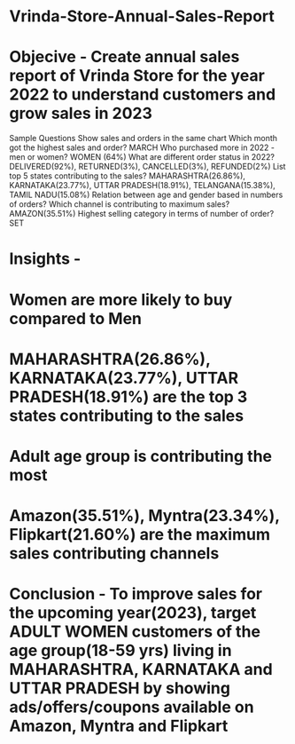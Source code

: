 # Vrinda-Store-Annual-Sales-Report
# Objecive - Create annual sales report of Vrinda Store for the year 2022 to understand customers and grow sales in 2023
Sample Questions
Show sales and orders in the same chart
Which month got the highest sales and order? MARCH
Who purchased more in 2022 - men or women? WOMEN (64%)
What are different order status in 2022? DELIVERED(92%), RETURNED(3%), CANCELLED(3%), REFUNDED(2%)
List top 5 states contributing to the sales? MAHARASHTRA(26.86%), KARNATAKA(23.77%), UTTAR PRADESH(18.91%), TELANGANA(15.38%), TAMIL NADU(15.08%)
Relation between age and gender based in numbers of orders?
Which channel is contributing to maximum sales? AMAZON(35.51%)
Highest selling category in terms of number of order? SET

# Insights -
# Women are more likely to buy compared to Men
# MAHARASHTRA(26.86%), KARNATAKA(23.77%), UTTAR PRADESH(18.91%) are the top 3 states contributing to the sales
# Adult age group is contributing the most
# Amazon(35.51%), Myntra(23.34%), Flipkart(21.60%) are the maximum sales contributing channels

# Conclusion - To improve sales for the upcoming year(2023), target ADULT WOMEN customers of the age group(18-59 yrs) living in MAHARASHTRA, KARNATAKA and UTTAR PRADESH by showing ads/offers/coupons available on Amazon, Myntra and Flipkart


